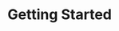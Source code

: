 # Getting Started

<div align="center">
<!-- <image src="https://user-images.githubusercontent.com/68134403/152302033-a9d85331-70a5-4840-ac2e-f038b4aea0b0.png" />
<image src="https://user-images.githubusercontent.com/68134403/152302036-90f38b05-9b9d-477c-9762-29c7514f3565.png" />
<image src="https://user-images.githubusercontent.com/68134403/152302042-09ceeb4a-6481-45b6-9242-8a164e138dd2.png" />
<image src="https://user-images.githubusercontent.com/68134403/152302046-6edd96f2-95b4-4e2c-9016-41cecf423618.png" /> -->
<!-- <image src="https://user-images.githubusercontent.com/68134403/152302028-a8047cdd-dc3c-46b5-94f3-5922aedf8f8a.png" /> -->
</div>
